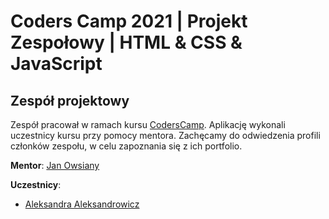 # Coders Camp 2021 | Projekt Zespołowy | HTML & CSS & JavaScript

## Zespół projektowy

Zespół pracował w ramach kursu [CodersCamp](CodersCamp.pl).
Aplikację wykonali uczestnicy kursu przy pomocy mentora.
Zachęcamy do odwiedzenia profili członków zespołu, w celu zapoznania się z ich portfolio.

**Mentor**: [Jan Owsiany](github.com/janowsiany)

**Uczestnicy**:

- [Aleksandra Aleksandrowicz](github.com/coderscamp-aleksandra)
